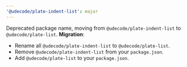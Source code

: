 ```yaml
---
'@udecode/plate-indent-list': major
---
```


Deprecated package name, moving from `@udecode/plate-indent-list` to `@udecode/plate-list`. **Migration**:

- Rename all `@udecode/plate-indent-list` to `@udecode/plate-list`.
- Remove `@udecode/plate-indent-list` from your `package.json`.
- Add `@udecode/plate-list` to your `package.json`.
